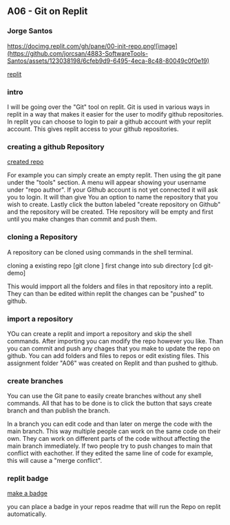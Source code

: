 ## A06 - Git on Replit
### Jorge Santos


https://docimg.replit.com/gh/pane/00-init-repo.png![image](https://github.com/jorcsan/4883-SoftwareTools-Santos/assets/123038198/6cfeb9d9-6495-4eca-8c48-80049c0f0e19)




[replit](https://replit.com/~)

### intro

I will be going over the "Git" tool on replit. Git is used in various ways in replit in a way that makes it easier for the user to modify github repositories. In replit you can choose to login to pair a github account with your replit account. This gives replit access to your github repositories.

### creating a github Repository

[created repo](https://github.com/jorcsan/present)

For example you can simply create an empty replit. Then using the git pane under the "tools" section. A menu will appear showing your username under "repo author". If your Github account is not yet connected it will ask you to login. It will than give You an option to name the repository that you wish to create. Lastly click the button labeled "create repository on Github" and the repository will be created. THe repository will be empty and first until you make changes than commit and push them.

### cloning a Repository

A repository can be cloned using commands in the shell terminal. 

cloning a existing repo [git clone <url-to-your-repository>]
first change into sub directory   [cd git-demo]

This would impport all the folders and files in that repository into a replit. They can than be edited within replit the changes can be "pushed" to github. 


### import a repository

YOu can create a replit and import a repository and skip the shell commands. After importing you can modify the repo however you like. Than you can commit and push any chages that you make to update the repo on github. You can add folders and files to repos or edit existing files. This assignment folder "A06" was created on Replit and than pushed to github.

### create branches

You can use the Git pane to easily create branches without any shell commands. All that has to be done is to click the button that says create branch and than publish the branch.

In a branch you can edit code and than later on merge the code with the main branch. This way multiple people can work on the same code on their own. They can work on different parts of the code without affecting the main branch immediately. If two people try to push changes to main that conflict with eachother. If they edited the same line of code for example, this will cause a "merge conflict".

### replit badge

[make a badge](https://docs.replit.com/programming-ide/using-git-on-replit/running-github-repositories-replit#adding-a-run-on-replit-badge)

you can place a badge in your repos readme that will run the Repo on replit automatically.
